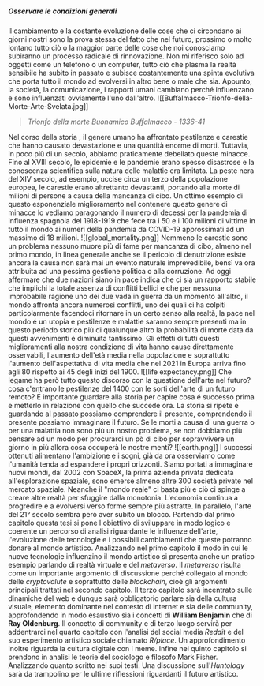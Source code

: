 ##### Osservare le condizioni generali

Il cambiamento e la costante evoluzione delle cose che ci circondano ai giorni nostri sono la prova stessa del fatto che nel futuro, prossimo o molto lontano tutto ciò o la maggior parte delle cose che noi conosciamo subiranno un processo radicale di rinnovazione. Non mi riferisco solo ad oggetti come un telefono o un computer, tutto ciò che plasma la realtà sensibile ha subito in passato e subisce costantemente una spinta evolutiva che porta tutto il mondo ad evolversi in altro bene o male che sia. Appunto; la società, la comunicazione, i rapporti umani cambiano perché influenzano e sono influenzati ovviamente l'uno dall'altro. 
![[Buffalmacco-Trionfo-della-Morte-Arte-Svelata.jpg]]
>_Trionfo della morte Buonamico Buffalmacco - 1336-41_

Nel corso della storia , il genere umano ha affrontato pestilenze e carestie che hanno causato devastazione e una quantità enorme di morti. Tuttavia, in poco più di un secolo, abbiamo praticamente debellato queste minacce. Fino al XVIII secolo, le epidemie e le pandemie erano spesso disastrose e la conoscenza scientifica sulla natura delle malattie era limitata.
La peste nera del XIV secolo, ad esempio, uccise circa un terzo della popolazione europea, le carestie erano altrettanto devastanti, portando alla morte di milioni di persone a causa della mancanza di cibo. Un ottimo esempio di questo esponenziale miglioramento nel contenere questo genere di minacce lo vediamo paragonando il numero di decessi per la pandemia di influenza spagnola del 1918-1919 che fece tra i 50 e i 100 milioni di vittime in tutto il mondo ai numeri della pandemia da COVID-19 approssimati ad un massimo di 18 milioni.
 ![[global_mortality.png]]
Nemmeno le carestie sono un problema nessuno muore più di fame per mancanza di cibo, almeno nel primo mondo, in linea generale anche se il pericolo di denutrizione esiste ancora la causa non sarà mai un evento naturale imprevedibile, bensì va ora attribuita ad una pessima gestione politica o alla corruzione.
Ad oggi affermare che due nazioni siano in pace indica che ci sia un rapporto stabile che implichi la totale assenza di conflitti bellici e che per nessuna improbabile ragione uno dei due vada in guerra da un momento all'altro, il mondo affronta ancora numerosi conflitti, uno dei quali ci ha colpiti particolarmente facendoci ritornare in un certo senso alla realtà, la pace nel mondo é un utopia e pestilenze e malattie saranno sempre presenti ma in questo periodo storico più di qualunque altro la probabilità di morte data da questi avvenimenti é diminuita tantissimo.
Gli effetti di tutti questi miglioramenti alla nostra condizione di vita hanno cause direttamente osservabili, l'aumento dell'età media nella popolazione e soprattutto l'aumento dell'aspettativa di vita media che nel 2021 in Europa arriva fino agli 80 rispetto ai 45 degli inizi del 1900.
 ![[life expectancy.png]]
Che legame ha però tutto questo discorso con la questione dell'arte nel futuro? cosa c'entrano le pestilenze del 1400 con le sorti dell'arte di un futuro remoto?
É importante guardare alla storia per capire cosa é successo prima e metterlo in relazione con quello che succede ora.
La storia si ripete e guardando al passato possiamo comprendere il presente, comprendendo il presente possiamo immaginare il futuro. Se le morti a causa di una guerra o per una malattia non sono più un nostro problema, se non dobbiamo più pensare ad un modo per procurarci un pò di cibo per sopravvivere un giorno in più allora cosa occuperà le nostre menti? 
 ![[earth.png]]
I successi ottenuti alimentano l'ambizione e i sogni, già da ora osserviamo come l'umanità tenda ad espandere i propri orizzonti. Siamo portati a immaginare nuovi mondi, dal 2002 con SpaceX, la prima azienda privata dedicata all'esplorazione spaziale, sono emerse almeno altre 300 società private nel mercato spaziale. Neanche il "mondo reale" ci basta più e ciò ci spinge a creare altre realtà per sfuggire dalla monotonia. 
L'economia continua a progredire e a evolversi verso forme sempre più astratte. In parallelo, l'arte del 21° secolo sembra però aver subito un blocco.
Partendo dal primo capitolo questa tesi si pone l'obiettivo di sviluppare in modo logico e coerente un percorso di analisi riguardante le influenze dell'arte, l'evoluzione delle tecnologie e i possibili cambiamenti che queste potranno donare al mondo artistico.
Analizzando nel primo capitolo il modo in cui le nuove tecnologie influenzino il mondo artistico si presenta anche un pratico esempio parlando di realtà virtuale e del _metaverso_. Il _metaverso_ risulta come un importante argomento di discussione perché collegato al mondo delle _cryptovalute_ e soprattutto delle _blockchain_, cioè gli argomenti principali trattati nel secondo capitolo. Il terzo capitolo sarà incentrato sulle dinamiche del web e dunque sarà obbligatorio parlare sia della cultura visuale, elemento dominante nel contesto di internet e sia delle community, approfondendo in modo esaustivo sia i concetti di **William Benjamin** che di **Ray Oldenburg**. 
Il concetto di community e di terzo luogo servirà per addentrarci nel quarto capitolo con l'analisi del social media _Reddit_ e del suo esperimento artistico sociale chiamato _R/place_. Un approfondimento inoltre riguarda la cultura digitale con i meme. Infine nel quinto capitolo si prendono in analisi le teorie del sociologo e filosofo Mark Fisher. Analizzando quanto scritto nei suoi testi. Una discussione sull'_Huntology_ sarà da trampolino per le ultime riflessioni riguardanti il futuro artistico.